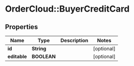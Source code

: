 # OrderCloud::BuyerCreditCard

## Properties
Name | Type | Description | Notes
------------ | ------------- | ------------- | -------------
**id** | **String** |  | [optional] 
**editable** | **BOOLEAN** |  | [optional] 



